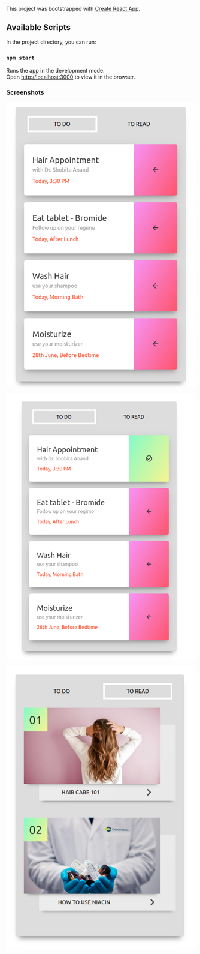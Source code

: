 This project was bootstrapped with [Create React App](https://github.com/facebook/create-react-app).

## Available Scripts

In the project directory, you can run:

### `npm start`

Runs the app in the development mode.<br />
Open [http://localhost:3000](http://localhost:3000) to view it in the browser.

### Screenshots

![Screenshot 1](screenshots/1.png)

![Screenshot 2](screenshots/2.png)

![Screenshot 3](screenshots/3.png)

